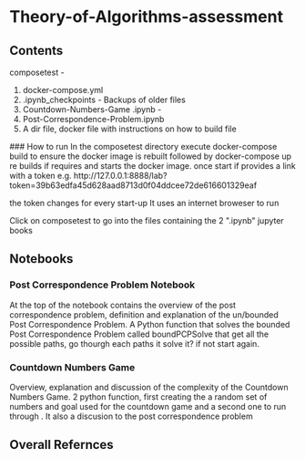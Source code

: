 # Theory-of-Algorithms-assessment

## Contents
  
  
  composetest -
  <ol>
  <li>docker-compose.yml 
  <li> .ipynb_checkpoints - Backups of older files
  <li> Countdown-Numbers-Game .ipynb -
  <li> Post-Correspondence-Problem.ipynb
  <li> A dir file, docker file with instructions on how to build file
  </ol>
### How to run
In the composetest directory execute docker-compose build to ensure the docker image is rebuilt followed by docker-compose up re builds if requires and starts the docker image.
once start if provides a link with a token e.g. http://127.0.0.1:8888/lab?token=39b63edfa45d628aad8713d0f04ddcee72de616601329eaf

the token changes for every start-up
It uses an internet broweser to run

Click on composetest to go into the files containing the 2 ".ipynb" jupyter books

## Notebooks
### Post Correspondence Problem Notebook 
At the top of the notebook contains the overview of the post correspondence problem, definition and explanation of the un/bounded Post Correspondence Problem.
A Python function that solves the bounded Post Correspondence Problem called boundPCPSolve that get all the possible paths, go thourgh each paths it solve it? if not start again.

### Countdown Numbers Game
 Overview, explanation and discussion of the complexity of the Countdown Numbers Game. 2 python function, first creating the a random set of numbers and goal used for the countdown game and a second one to run through . It also a discusion to the post correspondence problem
## Overall Refernces 
